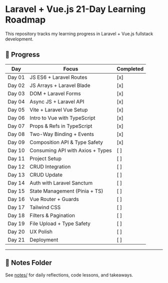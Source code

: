 # Laravel + Vue.js 21-Day Learning Roadmap

This repository tracks my learning progress in Laravel + Vue.js fullstack development.

## 📅 Progress

| Day    | Focus                            | Completed |
| ------ | -------------------------------- | --------- |
| Day 01 | JS ES6 + Laravel Routes          | [x]       |
| Day 02 | JS Arrays + Laravel Blade        | [x]       |
| Day 03 | DOM + Laravel Forms              | [x]       |
| Day 04 | Async JS + Laravel API           | [x]       |
| Day 05 | Vite + Laravel Vue Setup         | [x]       |
| Day 06 | Intro to Vue with TypeScript     | [x]       |
| Day 07 | Props & Refs in TypeScript       | [x]       |
| Day 08 | Two-Way Binding + Events         | [x]       |
| Day 09 | Composition API & Type Safety    | [x]       |
| Day 10 | Consuming API with Axios + Types | [ ]       |
| Day 11 | Project Setup                    | [ ]       |
| Day 12 | CRUD Integration                 | [ ]       |
| Day 13 | CRUD Update                      | [ ]       |
| Day 14 | Auth with Laravel Sanctum        | [ ]       |
| Day 15 | State Management (Pinia + TS)    | [ ]       |
| Day 16 | Vue Router + Guards              | [ ]       |
| Day 17 | Tailwind CSS                     | [ ]       |
| Day 18 | Filters & Pagination             | [ ]       |
| Day 19 | File Upload + Type Safety        | [ ]       |
| Day 20 | UX Polish                        | [ ]       |
| Day 21 | Deployment                       | [ ]       |

---

## 📝 Notes Folder

See [notes/](notes/) for daily reflections, code lessons, and takeaways.
